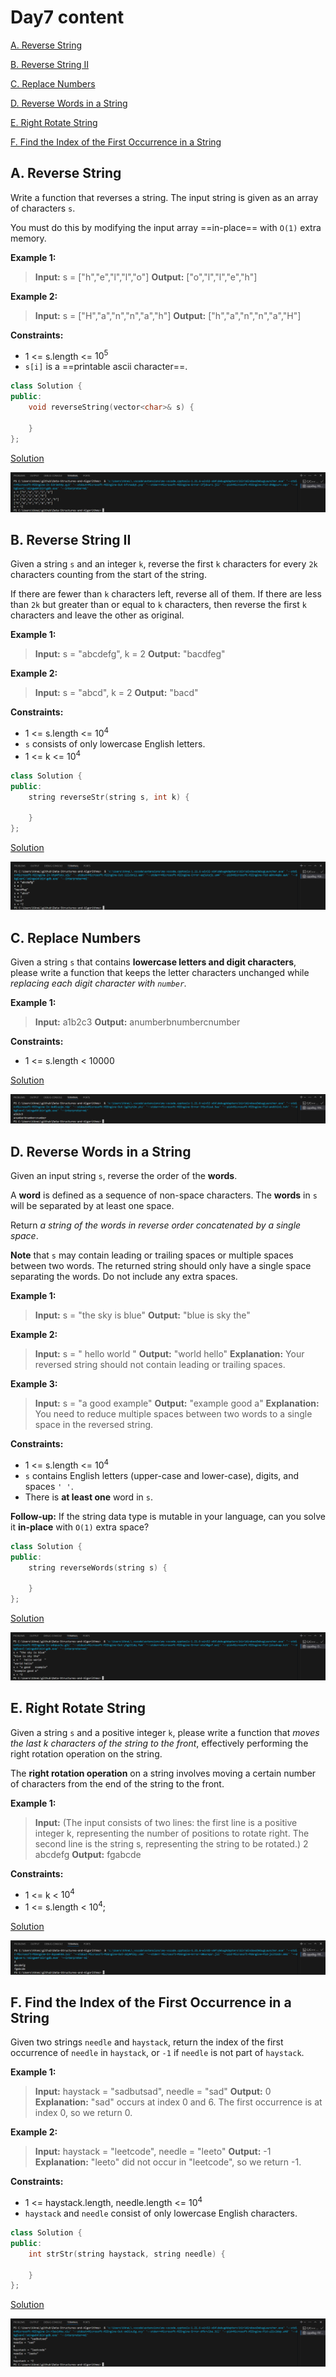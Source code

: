 # Day7 content

[A. Reverse String](#a-reverse-string)

[B. Reverse String II](#b-reverse-string-ii)

[C. Replace Numbers](#c-replace-numbers)

[D. Reverse Words in a String](#d-reverse-words-in-a-string)

[E. Right Rotate String](#e-right-rotate-string)

[F. Find the Index of the First Occurrence in a String](#f-find-the-index-of-the-first-occurrence-in-a-string)


## A. Reverse String

Write a function that reverses a string. The input string is given as an array of characters `s`.

You must do this by modifying the input array ==in-place== with `O(1)` extra memory.

 
**Example 1:**

> **Input:** s = ["h","e","l","l","o"]
**Output:** ["o","l","l","e","h"]

**Example 2:**

> **Input:** s = ["H","a","n","n","a","h"]
**Output:** ["h","a","n","n","a","H"]
 

**Constraints:**

- 1 <= s.length <= $10^5$
- `s[i]` is a ==printable ascii character==.


```c++
class Solution {
public:
    void reverseString(vector<char>& s) {
        
    }
};
```

[Solution](RS.cpp)

![RS](image.png)


## B. Reverse String II

Given a string `s` and an integer `k`, reverse the first `k` characters for every `2k` characters counting from the start of the string.

If there are fewer than `k` characters left, reverse all of them. If there are less than `2k` but greater than or equal to `k` characters, then reverse the first `k` characters and leave the other as original.

 
**Example 1:**

> **Input:** s = "abcdefg", k = 2
**Output:** "bacdfeg"

**Example 2:**

> **Input:** s = "abcd", k = 2
**Output:** "bacd"
 

**Constraints:**

- 1 <= s.length <= $10^4$
- `s` consists of only lowercase English letters.
- 1 <= k <= $10^4$


```c++
class Solution {
public:
    string reverseStr(string s, int k) {
        
    }
};
```

[Solution](RSII.cpp)

![RSII](image-1.png)


## C. Replace Numbers

Given a string `s` that contains **lowercase letters and digit characters**, please write a function that keeps the letter characters unchanged while *replacing each digit character with `number`.*

**Example 1:**

> **Input:** a1b2c3
**Output:** anumberbnumbercnumber


**Constraints:**
- 1 <= s.length < 10000


[Solution](RN.cpp)

![RN](image-2.png)


## D. Reverse Words in a String

Given an input string `s`, reverse the order of the **words**.

A **word** is defined as a sequence of non-space characters. The **words** in `s` will be separated by at least one space.

Return *a string of the words in reverse order concatenated by a single space*.

**Note** that `s` may contain leading or trailing spaces or multiple spaces between two words. The returned string should only have a single space separating the words. Do not include any extra spaces.

 
**Example 1:**

> **Input:** s = "the sky is blue"
**Output:** "blue is sky the"

**Example 2:**

> **Input:** s = "  hello world  "
**Output:** "world hello"
**Explanation:** Your reversed string should not contain leading or trailing spaces.

**Example 3:**

> **Input:** s = "a good   example"
**Output:** "example good a"
**Explanation:** You need to reduce multiple spaces between two words to a single space in the reversed string.
 

**Constraints:**

- 1 <= s.length <= $10^4$
- `s` contains English letters (upper-case and lower-case), digits, and spaces `' '`.
- There is **at least one** word in `s`.
 

**Follow-up:** If the string data type is mutable in your language, can you solve it **in-place** with `O(1)` extra space?


```c++
class Solution {
public:
    string reverseWords(string s) {
        
    }
};
```

[Solution](DWS.cpp)

![DWS](image-3.png)


## E. Right Rotate String

Given a string `s` and a positive integer `k`, please write a function that *moves the last k characters of the string to the front*, effectively performing the right rotation operation on the string.

The **right rotation operation** on a string involves moving a certain number of characters from the end of the string to the front.


**Example 1:**

> **Input:** (The input consists of two lines: the first line is a positive integer k, representing the number of positions to rotate right. The second line is the string s, representing the string to be rotated.)
2
abcdefg
**Output:** fgabcde


**Constraints:**

- 1 <= k < $10^4$
- 1 <= s.length < $10^4$;

[Solution](RRS.cpp)

![RRS](image-4.png)


## F. Find the Index of the First Occurrence in a String

Given two strings `needle` and `haystack`, return the index of the first occurrence of `needle` in `haystack`, or `-1` if `needle` is not part of `haystack`.

 
**Example 1:**

> **Input:** haystack = "sadbutsad", needle = "sad"
**Output:** 0
**Explanation:** "sad" occurs at index 0 and 6.
The first occurrence is at index 0, so we return 0.

**Example 2:**

> **Input:** haystack = "leetcode", needle = "leeto"
**Output:** -1
**Explanation:** "leeto" did not occur in "leetcode", so we return -1.
 

**Constraints:**

- 1 <= haystack.length, needle.length <= $10^4$
- `haystack` and `needle` consist of only lowercase English characters.


```c++
class Solution {
public:
    int strStr(string haystack, string needle) {
        
    }
};
```

[Solution](FIFOS.cpp)

![FIFOS](image-5.png)


